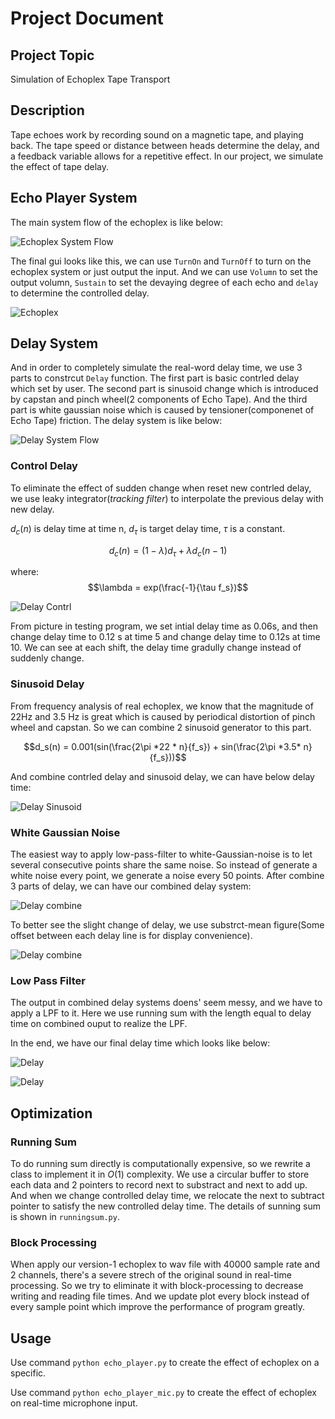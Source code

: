 # Project Document

## Project Topic

Simulation of Echoplex Tape Transport

## Description

Tape echoes work by recording sound on a magnetic tape, and playing back. The tape speed or distance between heads determine the delay, and a feedback variable allows for a repetitive effect. In our project, we simulate the effect of tape delay.

## Echo Player System
The main system flow of the echoplex is like below:

![Echoplex System Flow](./echo_flow.JPG)

The final gui looks like this, we can use `TurnOn` and `TurnOff` to turn on the echoplex system or just output the input. And we can use `Volumn` to set the output volumn, `Sustain` to set the devaying degree of each echo and `delay` to determine the controlled delay.

![Echoplex](./gui.JPG)

## Delay System
And in order to completely simulate the real-word delay time, we use 3 parts to constrcut `Delay` function. The first part is basic contrled delay which set by user. The second part is sinusoid change which is introduced by capstan and pinch wheel(2 components of Echo Tape). And the third part is white gaussian noise which is caused by tensioner(componenet of Echo Tape) friction. The delay system is like below:

![Delay System Flow](./delay_flow.JPG)



### Control Delay

To eliminate the effect of sudden change when reset new contrled delay, we use leaky integrator(*tracking filter*) to interpolate the previous delay with new delay.

$d_c(n)$ is delay time at time n, $d_\tau$ is target delay time, $\tau$ is a constant.

$$d_c(n) = (1-\lambda)d_\tau + \lambda d_c(n-1)$$

where:
$$\lambda = exp(\frac{-1}{\tau f_s})$$

![Delay Contrl](./delay_contrl.png)

From picture in testing program, we set intial delay time as 0.06s, and then change delay time to 0.12 s at time 5 and change delay time to 0.12s at time 10. We can see at each shift, the delay time gradully change instead of suddenly change.

### Sinusoid Delay

From frequency analysis of real echoplex, we know that the magnitude of 22Hz and 3.5 Hz is great which is caused by periodical distortion of pinch wheel and capstan. So we can combine 2 sinusoid generator to this part.

$$d_s(n) = 0.001(sin(\frac{2\pi *22 * n}{f_s}) + sin(\frac{2\pi *3.5* n}{f_s}))$$

And combine contrled delay and sinusoid delay, we can have below delay time:

![Delay Sinusoid](./delay_sin.png)

### White Gaussian Noise

The easiest way to apply low-pass-filter to white-Gaussian-noise is to let several consecutive points share the same noise. So instead of generate a white noise every point, we generate a noise every $50$ points. After combine 3 parts of delay, we can have our combined delay system:

![Delay combine](./delay_combine.png)

To better see the slight change of delay, we use substrct-mean figure(Some offset between each delay line is for display convenience).

![Delay combine](./delay_combine_am.png)

### Low Pass Filter

The output in combined delay systems doens' seem messy, and we have to apply a LPF to it. Here we use running sum with the length equal to delay time on combined ouput to realize the LPF.

In the end, we have our final delay time which looks like below:

![Delay](./delay.png)

![Delay](./delay_am.png)

## Optimization

### Running Sum

To do running sum directly is computationally expensive, so we rewrite a class to implement it in $O(1)$ complexity. We use a circular buffer to store each data and 2 pointers to record next to substract and next to add up. And when we change controlled delay time, we relocate the next to subtract pointer to satisfy the new controlled delay time. The details of sunning sum is shown in `runningsum.py`.

### Block Processing

When apply our version-1 echoplex to wav file with 40000 sample rate and 2 channels, there's a severe strech of the original sound in real-time processing. So we try to eliminate it with block-processing to decrease writing and reading file times. And we update plot every block instead of every sample point which improve the performance of program greatly.
 
## Usage
Use command `python echo_player.py` to create the effect of echoplex on a specific.

Use command `python echo_player_mic.py` to create the effect of echoplex on real-time microphone input.